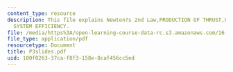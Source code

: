 ```yaml
---
content_type: resource
description: This file explains Newton?s 2nd Law,PRODUCTION OF THRUST,OVERALL PROPULSION
  SYSTEM EFFICIENCY.
file: /media/https%3A/open-learning-course-data-rc.s3.amazonaws.com/16-01-unified-engineering-i-ii-iii-iv-fall-2005-spring-2006/100f026337caf8f3158e8caf456cc5ed_P3slides.pdf
file_type: application/pdf
resourcetype: Document
title: P3slides.pdf
uid: 100f0263-37ca-f8f3-158e-8caf456cc5ed
---
```

